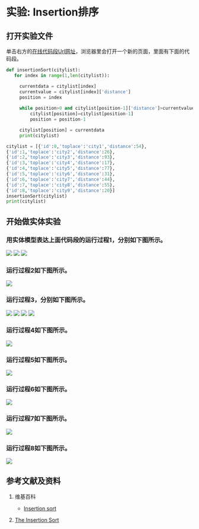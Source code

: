 # 实验: Insertion排序

## 打开实验文件

单击右方的[在线代码段Url网址](http://www.pythontutor.com/visualize.html#code=def%20insertionSort%28citylist%29%3A%0A%20%20%20for%20index%20in%20range%281,len%28citylist%29%29%3A%0A%0A%20%20%20%20%20currentdata%20%3D%20citylist%5Bindex%5D%20%20%20%0A%20%20%20%20%20currentvalue%20%3D%20citylist%5Bindex%5D%5B'distance'%5D%0A%20%20%20%20%20position%20%3D%20index%0A%20%0A%20%20%20%20%20while%20position%3E0%20and%20citylist%5Bposition-1%5D%5B'distance'%5D%3Ecurrentvalue%3A%0A%20%20%20%20%20%20%20%20%20citylist%5Bposition%5D%3Dcitylist%5Bposition-1%5D%0A%20%20%20%20%20%20%20%20%20position%20%3D%20position-1%0A%0A%20%20%20%20%20citylist%5Bposition%5D%20%3D%20currentdata%0A%20%20%20%20%20print%28citylist%29%0A%0Acitylist%20%3D%20%5B%7B'id'%3A0,'toplace'%3A'city1','distance'%3A54%7D,%0A%7B'id'%3A1,'toplace'%3A'city2','distance'%3A26%7D,%0A%7B'id'%3A2,'toplace'%3A'city3','distance'%3A93%7D,%0A%7B'id'%3A3,'toplace'%3A'city4','distance'%3A17%7D,%0A%7B'id'%3A4,'toplace'%3A'city5','distance'%3A77%7D,%0A%7B'id'%3A5,'toplace'%3A'city6','distance'%3A31%7D,%0A%7B'id'%3A6,'toplace'%3A'city7','distance'%3A44%7D,%0A%7B'id'%3A7,'toplace'%3A'city8','distance'%3A55%7D,%0A%7B'id'%3A8,'toplace'%3A'city9','distance'%3A20%7D%5D%0AinsertionSort%28citylist%29%0Aprint%28citylist%29&cumulative=false&heapPrimitives=nevernest&mode=edit&origin=opt-frontend.js&py=py3anaconda&rawInputLstJSON=%5B%5D&textReferences=false)，浏览器里会打开一个新的页面，里面有下面的代码段。

```python
def insertionSort(citylist):
   for index in range(1,len(citylist)):

     currentdata = citylist[index]   
     currentvalue = citylist[index]['distance']
     position = index
 
     while position>0 and citylist[position-1]['distance']>currentvalue:
         citylist[position]=citylist[position-1]
         position = position-1

     citylist[position] = currentdata
     print(citylist)

citylist = [{'id':0,'toplace':'city1','distance':54},
{'id':1,'toplace':'city2','distance':26},
{'id':2,'toplace':'city3','distance':93},
{'id':3,'toplace':'city4','distance':17},
{'id':4,'toplace':'city5','distance':77},
{'id':5,'toplace':'city6','distance':31},
{'id':6,'toplace':'city7','distance':44},
{'id':7,'toplace':'city8','distance':55},
{'id':8,'toplace':'city9','distance':20}]
insertionSort(citylist)
print(citylist)
```

## 开始做实体实验

### 用实体模型表达上面代码段的运行过程1，分别如下图所示。

![](/images/章5-理解基本的算法/Insertion排序/00.jpg)
![](/images/章5-理解基本的算法/Insertion排序/0.jpg)
![](/images/章5-理解基本的算法/Insertion排序/1a1.jpg)

### 运行过程2如下图所示。

![](/images/章5-理解基本的算法/Insertion排序/2a1.jpg)

### 运行过程3，分别如下图所示。

![](/images/章5-理解基本的算法/Insertion排序/3a1.jpg)
![](/images/章5-理解基本的算法/Insertion排序/3a2.jpg)
![](/images/章5-理解基本的算法/Insertion排序/3a3.jpg)
![](/images/章5-理解基本的算法/Insertion排序/3a4.jpg)

### 运行过程4如下图所示。

![](/images/章5-理解基本的算法/Insertion排序/4a1.jpg)

### 运行过程5如下图所示。

![](/images/章5-理解基本的算法/Insertion排序/5a1.jpg)

### 运行过程6如下图所示。

![](/images/章5-理解基本的算法/Insertion排序/6a1.jpg)

### 运行过程7如下图所示。

![](/images/章5-理解基本的算法/Insertion排序/7a1.jpg)

### 运行过程8如下图所示。

![](/images/章5-理解基本的算法/Insertion排序/8a1.jpg)

## 参考文献及资料

1. 维基百科
	- [Insertion sort](https://en.wikipedia.org/wiki/Insertion_sort) 

2. [The Insertion Sort](https://runestone.academy/runestone/books/published/pythonds/SortSearch/TheInsertionSort.html) 

